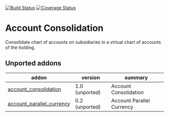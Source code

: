 [![Build Status](https://travis-ci.org/OCA/account-consolidation.svg?branch=master)](https://travis-ci.org/OCA/account-consolidation)
[![Coverage Status](https://img.shields.io/coveralls/OCA/account-consolidation.svg)](https://coveralls.io/r/OCA/account-consolidation?branch=master)

Account Consolidation
=====================

Consolidate chart of accounts on subsidiaries in a virtual chart of accounts of the holding.

[//]: # (addons)
Unported addons
---------------
addon | version | summary
--- | --- | ---
[account_consolidation](account_consolidation/) | 1.0 (unported) | Account Consolidation
[account_parallel_currency](account_parallel_currency/) | 0.2 (unported) | Account Parallel Currency

[//]: # (end addons)
